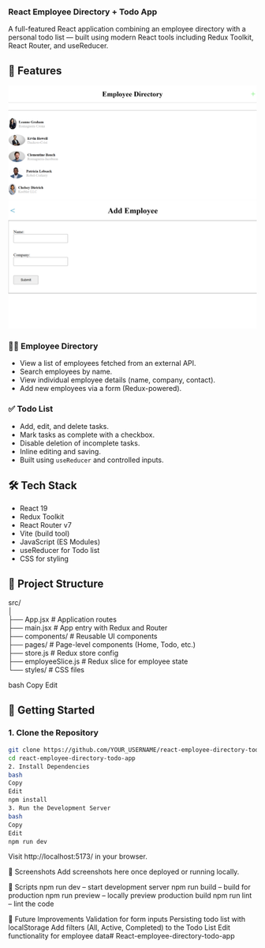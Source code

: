 ### React Employee Directory + Todo App

A full-featured React application combining an employee directory with a personal todo list — built using modern React tools including Redux Toolkit, React Router, and useReducer.

## 🚀 Features

![Employee Directory Screenshot](./public/images/screenshot-employee.png)
![Todo List Screenshot](./public/images/screenshot-todo.png)

### 🧑‍💼 Employee Directory

- View a list of employees fetched from an external API.
- Search employees by name.
- View individual employee details (name, company, contact).
- Add new employees via a form (Redux-powered).

### ✅ Todo List

- Add, edit, and delete tasks.
- Mark tasks as complete with a checkbox.
- Disable deletion of incomplete tasks.
- Inline editing and saving.
- Built using `useReducer` and controlled inputs.

## 🛠️ Tech Stack

- React 19
- Redux Toolkit
- React Router v7
- Vite (build tool)
- JavaScript (ES Modules)
- useReducer for Todo list
- CSS for styling

## 📁 Project Structure

src/<br>
│<br>
├── App.jsx # Application routes<br>
├── main.jsx # App entry with Redux and Router<br>
├── components/ # Reusable UI components<br>
├── pages/ # Page-level components (Home, Todo, etc.)<br>
├── store.js # Redux store config<br>
├── employeeSlice.js # Redux slice for employee state<br>
└── styles/ # CSS files<br>

bash
Copy
Edit

## 🚦 Getting Started

### 1. Clone the Repository

```bash
git clone https://github.com/YOUR_USERNAME/react-employee-directory-todo-app.git
cd react-employee-directory-todo-app
2. Install Dependencies
bash
Copy
Edit
npm install
3. Run the Development Server
bash
Copy
Edit
npm run dev
```
Visit http://localhost:5173/ in your browser.

📸 Screenshots
Add screenshots here once deployed or running locally.

🧪 Scripts
npm run dev – start development server
npm run build – build for production
npm run preview – locally preview production build
npm run lint – lint the code

🧠 Future Improvements
Validation for form inputs
Persisting todo list with localStorage
Add filters (All, Active, Completed) to the Todo List
Edit functionality for employee data# React-employee-directory-todo-app

